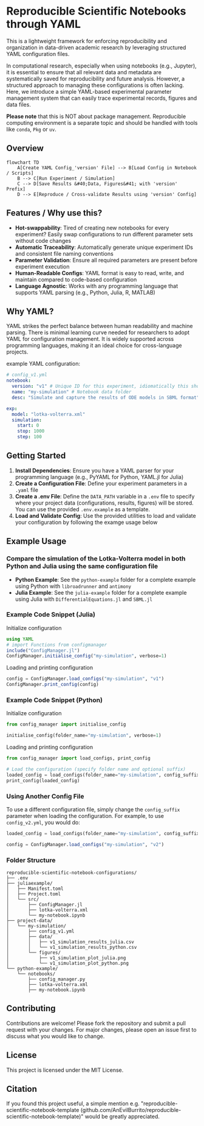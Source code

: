 # Reproducible Scientific Notebooks through YAML

This is a lightweight framework for enforcing reproducibility and organization in data-driven academic research by leveraging structured YAML configuration files.

In computational research, especially when using notebooks (e.g., Jupyter), it is essential to ensure that all relevant data and metadata are systematically saved for reproducibility and future analysis. However, a structured approach to managing these configurations is often lacking. Here, we introduce a simple YAML-based experimental parameter management system that can easily trace experimental records, figures and data files.

**Please note** that this is NOT about package management. Reproducible computing environment is a separate topic and should be handled with tools like `conda`, `Pkg` or `uv`.

## Overview 

```mermaid
flowchart TD
    A[Create YAML Config_'version' File] --> B[Load Config in Notebook / Scripts]
    B --> C[Run Experiment / Simulation]
    C --> D[Save Results &#40;Data, Figures&#41; with 'version' Prefix]
    D --> E[Reproduce / Cross-validate Results using 'version' Config]
```

## Features / Why use this?

- **Hot-swappability**: Tired of creating new notebooks for every experiment? Easily swap configurations to run different parameter sets without code changes
- **Automatic Traceability**: Automatically generate unique experiment IDs and consistent file naming conventions
- **Parameter Validation**: Ensure all required parameters are present before experiment execution
- **Human-Readable Configs**: YAML format is easy to read, write, and maintain compared to code-based configuration
- **Language Agnostic**: Works with any programming language that supports YAML parsing (e.g., Python, Julia, R, MATLAB)

## Why YAML?

YAML strikes the perfect balance between human readability and machine parsing. There is minimal learning curve needed for researchers to adopt YAML for configuration management. It is widely supported across programming languages, making it an ideal choice for cross-language projects.

example YAML configuration:
```yaml
# config_v1.yml
notebook:
  version: "v1" # Unique ID for this experiment, idiomatically this should be identical to the config_{suffix}
  name: "my-simulation" # Notebook data folder
  desc: "Simulate and capture the results of ODE models in SBML format"

exp:
  model: "lotka-volterra.xml"
  simulation:
    start: 0
    stop: 1000
    step: 100        
```

## Getting Started

1. **Install Dependencies**: Ensure you have a YAML parser for your programming language (e.g., PyYAML for Python, YAML.jl for Julia)
2. **Create a Configuration File**: Define your experiment parameters in a `.yaml` file
3. **Create a .env File**: Define the `DATA_PATH` variable in a `.env` file to specify where your project data (configurations, results, figures) will be stored. You can use the provided `.env.example` as a template.
3. **Load and Validate Config**: Use the provided utilities to load and validate your configuration by following the examge usage below

## Example Usage

### Compare the simulation of the Lotka-Volterra model in both Python and Julia using the same configuration file

- **Python Example**: See the `python-example` folder for a complete example using Python with `libroadrunner` and `antimony`
- **Julia Example**: See the `julia-example` folder for a complete example using Julia with `DifferentialEquations.jl` and `SBML.jl`

### Example Code Snippet (Julia)

Initialize configuration

```julia
using YAML
# import Functions from configmanager 
include("ConfigManager.jl")
ConfigManager.initialise_config("my-simulation", verbose=1)
```

Loading and printing configuration

```julia
config = ConfigManager.load_configs("my-simulation", "v1")
ConfigManager.print_config(config)
```

### Example Code Snippet (Python)

Initialize configuration

```python
from config_manager import initialise_config

initialise_config(folder_name="my-simulation", verbose=1)
```

Loading and printing configuration

```python 
from config_manager import load_configs, print_config

# Load the configuration (specify folder name and optional suffix)
loaded_config = load_configs(folder_name="my-simulation", config_suffix="v1") # default suffix is "v1"
print_config(loaded_config)
```

### Using Another Config File 

To use a different configuration file, simply change the `config_suffix` parameter when loading the configuration. For example, to use `config_v2.yml`, you would do:

```python
loaded_config = load_configs(folder_name="my-simulation", config_suffix="v2")
```

```julia
config = ConfigManager.load_configs("my-simulation", "v2")
```

### Folder Structure

```
reproducible-scientific-notebook-configurations/
├── .env
├── juliaexample/
│   ├── Manifest.toml
│   ├── Project.toml
│   └── src/
│       ├── ConfigManager.jl
│       ├── lotka-volterra.xml
│       └── my-notebook.ipynb
├── project-data/
│   └── my-simulation/
│       ├── config_v1.yml 
│       ├── data/
│       │   ├── v1_simulation_results_julia.csv
│       │   └── v1_simulation_results_python.csv
│       └── figures/
│           ├── v1_simulation_plot_julia.png
│           └── v1_simulation_plot_python.png
└── python-example/
    └── notebooks/
        ├── config_manager.py
        ├── lotka-volterra.xml
        ├── my-notebook.ipynb
```

## Contributing

Contributions are welcome! Please fork the repository and submit a pull request with your changes. For major changes, please open an issue first to discuss what you would like to change.

## License

This project is licensed under the MIT License.

## Citation

If you found this project useful, a simple mention e.g. "reproducible-scientific-notebook-template (github.com/AnEvilBurrito/reproducible-scientific-notebook-template)" would be greatly appreciated. 

